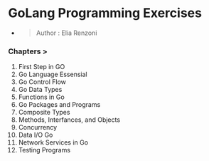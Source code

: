 # GoLang Programming  Exercises 
* > Author : Elia Renzoni

### Chapters > 
1) First Step in GO
2) Go Language Essensial
3) Go Control Flow
4) Go Data Types
5) Functions in Go
6) Go Packages and Programs
7) Composite Types
8) Methods, Interfances, and Objects
9) Concurrency
10) Data I/O Go
11) Network Services in Go
12) Testing Programs
